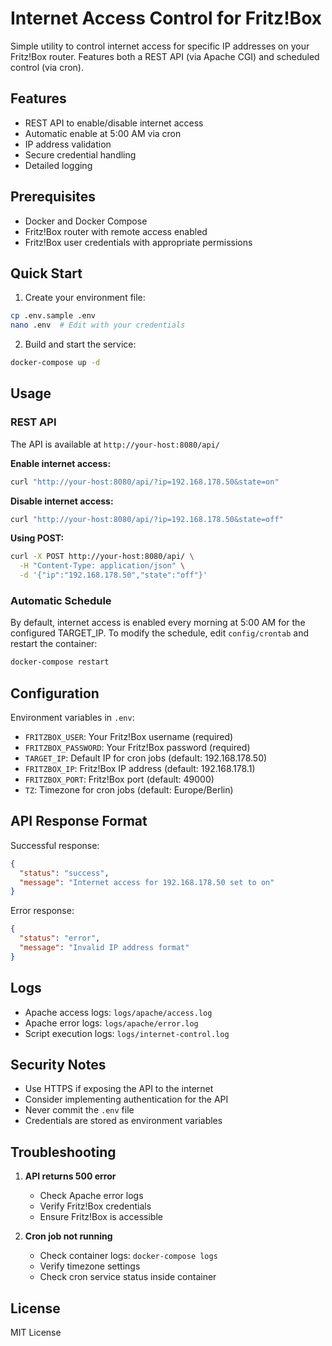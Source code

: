 # Internet Access Control for Fritz!Box

Simple utility to control internet access for specific IP addresses on your Fritz!Box router. Features both a REST API (via Apache CGI) and scheduled control (via cron).

## Features

- REST API to enable/disable internet access
- Automatic enable at 5:00 AM via cron
- IP address validation
- Secure credential handling
- Detailed logging

## Prerequisites

- Docker and Docker Compose
- Fritz!Box router with remote access enabled
- Fritz!Box user credentials with appropriate permissions

## Quick Start

1. Create your environment file:
```bash
cp .env.sample .env
nano .env  # Edit with your credentials
```

2. Build and start the service:
```bash
docker-compose up -d
```

## Usage

### REST API

The API is available at `http://your-host:8080/api/`

**Enable internet access:**
```bash
curl "http://your-host:8080/api/?ip=192.168.178.50&state=on"
```

**Disable internet access:**
```bash
curl "http://your-host:8080/api/?ip=192.168.178.50&state=off"
```

**Using POST:**
```bash
curl -X POST http://your-host:8080/api/ \
  -H "Content-Type: application/json" \
  -d '{"ip":"192.168.178.50","state":"off"}'
```

### Automatic Schedule

By default, internet access is enabled every morning at 5:00 AM for the configured TARGET_IP.
To modify the schedule, edit `config/crontab` and restart the container:

```bash
docker-compose restart
```

## Configuration

Environment variables in `.env`:

- `FRITZBOX_USER`: Your Fritz!Box username (required)
- `FRITZBOX_PASSWORD`: Your Fritz!Box password (required)
- `TARGET_IP`: Default IP for cron jobs (default: 192.168.178.50)
- `FRITZBOX_IP`: Fritz!Box IP address (default: 192.168.178.1)
- `FRITZBOX_PORT`: Fritz!Box port (default: 49000)
- `TZ`: Timezone for cron jobs (default: Europe/Berlin)

## API Response Format

Successful response:
```json
{
  "status": "success",
  "message": "Internet access for 192.168.178.50 set to on"
}
```

Error response:
```json
{
  "status": "error",
  "message": "Invalid IP address format"
}
```

## Logs

- Apache access logs: `logs/apache/access.log`
- Apache error logs: `logs/apache/error.log`
- Script execution logs: `logs/internet-control.log`

## Security Notes

- Use HTTPS if exposing the API to the internet
- Consider implementing authentication for the API
- Never commit the `.env` file
- Credentials are stored as environment variables

## Troubleshooting

1. **API returns 500 error**
   - Check Apache error logs
   - Verify Fritz!Box credentials
   - Ensure Fritz!Box is accessible

2. **Cron job not running**
   - Check container logs: `docker-compose logs`
   - Verify timezone settings
   - Check cron service status inside container

## License

MIT License